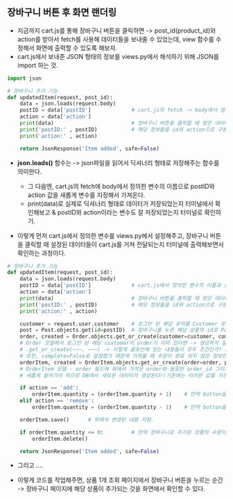 ## 장바구니 버튼 후 화면 랜더링
- 지금까지 cart.js를 통해 장바구니 버튼을 클릭하면 -> post_id(product_id)와 action를 받아서 fetch를 사용해 데이터들을 보내줄 수 있었는데, view 함수를 수정해서 화면에 출력할 수 있도록 해보자.
- cart.js에서 보내준 JSON 형태의 정보를 views.py에서 해석하기 위해 JSON를 import 하는 것.

```python
import json

# 장바구니 추가 기능
def updatedItem(request, post_id):
    data = json.loads(request.body)
    postID = data['postID']             # cart.js의 fetch -> body에서 정의한 변수의 이름과 같게 설정.
    action = data['action']
    print(data)                         # 장바구니 버튼을 클릭할 때 받은 데이터가 cart.js로부터 전달되는지 먼저 확인하기.
    print('postID:' , postID)           # 해당 정보들을 id와 action으로 구분지어서 확인하기.
    print('action:' , action)

    return JsonResponse('Item added', safe=False)
```

- **json.loads()** 함수는 -> json파일을 읽어서 딕셔너리 형태로 저장해주는 함수를 의미한다.
  - 그 다음엔, cart.js의 fetch에 body에서 정의한 변수의 이름으로 postID와 action 값을 새롭게 변수를 지정해서 가져온다.
  - print(data)로 실제로 딕셔너리 형태로 데이터가 저장되었는지 터미널에서 확인해보고 & postID와 action이라는 변수도 잘 저장되었는지 터미널로 확인하기.

- 이렇게 먼저 cart.js에서 정의한 변수를 views.py에서 설정해주고, 장바구니 버튼을 클릭할 때 설정된 데이터들이 cart.js를 거쳐 전달되는지 터미널에 출력해보면서 확인하는 과정이다.


```python
# 장바구니 추가 기능
def updatedItem(request, post_id):
    data = json.loads(request.body)
    postID = data['postID']             # cart.js에서 정의한 변수의 이름과 같게 설정.
    action = data['action']
    print(data)                         # 장바구니 버튼을 클릭할 때 받은 데이터가 cart.js로부터 전달되는지 먼저 확인하기.
    print('postID:' , postID)           # 해당 정보들을 id와 action으로 구분지어서 확인하기.
    print('action:' , action)

    customer = request.user.customer    # 로그인 된 해당 유저를 Customer 모델에서 가져온다는 의미(user모델에서 OneonOne관계로 customer모델로 접근)
    post = Post.objects.get(id=postID)  # 장바구니를 누른 해당 상품의 id로 Post DB에 저장되어있는 정보 가져오기.
    order, created = Order.objects.get_or_create(customer=customer, complete=False)
    # Order 모델에서 로그인 된 해당 customer의 order가 이미 있다면 -> 생성하지 말고 그냥 가져오기  /  없다면 order DB 생성하기
    # .get_or_create(~~~, ~~~) -> 이렇게 괄호안에 있는 내용들이 모두 조건인가? 그래서 해당 조건을 만족하는 DB가 있으면 가져오고 없으면 생성?
    # 또한, complete=False로 설정했기 때문에 가져올 때 주문이 완료 되지 않은 정보만 가져오라는 의미인 것 같다! 
    orderItem, created = OrderItem.objects.get_or_create(order=order, product=post)     
    # OrderItem 모델 - order 필드에 위에서 가져온 order와 동일한 order_id 그리고 product 필드에는 장바구니를 누른 해당 상품이 
    # 새롭게 들어가야 하므로 DB에서 새로운 데이터가 생성된다!(기존에는 이러한 값을 가진 데이터가 없었기 때문 / order_id는 같을지라도 상품은 없었다.)

    if action == 'add':
        orderItem.quantity = (orderItem.quantity + 1)    # 만약 button을 누를 때 action이 add이면 orderItem 변수에 있는 db정보의 quantity를 1 증가 시키기.
    elif action == 'remove':
        orderItem.quantity = (orderItem.quantity - 1)    # 만약 button를 누를 때 action이 remove이면 orderItem 변수에 있는 db정보의 quantity를 1 감소 시키기.

    orderItem.save()      # 위에서 변경된 내용 저장.

    if orderItem.quantity <= 0:         # 만약 장바구니로 추가된 상품의 수량이 0과 같거나 작으면 해당 데이터 삭제
        orderItem.delete()

    return JsonResponse('Item added', safe=False)
```

- 그리고 ....

- 이렇게 코드를 작업해주면, 상품 1개 조회 페이지에서 장바구니 버튼을 누르는 순간 -> 장바구니 페이지에 해당 상품이 추가되는 것을 화면에서 확인할 수 있다.
